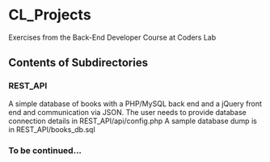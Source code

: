 # CL_Projects
Exercises from the Back-End Developer Course at Coders Lab

## Contents of Subdirectories

### REST_API
A simple database of books with a PHP/MySQL back end and a jQuery front end and communication via JSON.
The user needs to provide database connection details in REST_API/api/config.php
A sample database dump is in REST_API/books_db.sql

### To be continued...
